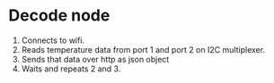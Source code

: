 # Decode node

1. Connects to wifi.
2. Reads temperature data from port 1 and port 2 on I2C multiplexer.
3. Sends that data over http as json object
4. Waits and repeats 2 and 3.
